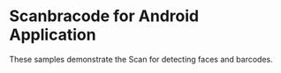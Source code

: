 Scanbracode for Android Application
============

These samples demonstrate the Scan for detecting faces and barcodes.
